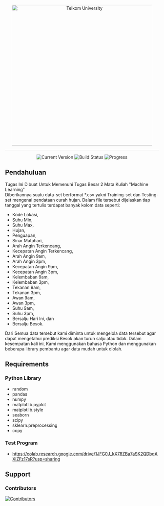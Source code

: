 <p align="center">
  <a href="#/">
    <img width="460" src="https://telkomuniversity.ac.id/wp-content/uploads/2019/03/Logo-Telkom-University-png-3430x1174.png" title="Telkom University" alt="Telkom University">
  </a>
  <br>
</p>
<hr/>
<p align="center">
  <img src="https://badgen.net/badge/version/v4/blue" title="Current Version" alt="Current Version">
  <img src="https://badgen.net/badge/build/final/grey" title="Build Status" alt="Build Status">
  <img src="https://badgen.net/badge/progress/100%25/green" title="Progress" alt="Progress">                                                                                                                                    
</p>

## Pendahuluan

Tugas Ini Dibuat Untuk Memenuhi Tugas Besar 2 Mata Kuliah "Machine Learning" <br>
Diberikannya suatu data-set berformat *.csv yakni Training-set dan Testing-set mengenai pendataan curah hujan. Dalam file tersebut dijelaskan tiap tanggal yang tertulis terdapat banyak kolom data seperti:
* Kode Lokasi,
* Suhu Min,
* Suhu Max,
* Hujan,
* Penguapan,
* Sinar Matahari,
* Arah Angin Terkencang,
* Kecepatan Angin Terkencang,
* Arah Angin 9am,
* Arah Angin 3pm,
* Kecepatan Angin 9am,
* Kecepatan Angin 3pm,
* Kelembaban 9am,
* Kelembaban 3pm,
* Tekanan 9am,
* Tekanan 3pm,
* Awan 9am,
* Awan 3pm,
* Suhu 9am,
* Suhu 3pm,
* Bersalju Hari Ini, dan
* Bersalju Besok.

Dari Semua data tersebut kami diminta untuk mengelola data tersebut agar dapat mengetahui prediksi Besok akan turun salju atau tidak. Dalam kesempatan kali ini, Kami menggunakan bahasa Python dan menggunakan beberapa library pembantu agar data mudah untuk diolah. 

## Requirements

### Python Library
* random
* pandas
* numpy
* matplotlib.pyplot
* matplotlib.style
* seaborn
* scipy
* sklearn.preprocessing
* copy

### Test Program
* https://colab.research.google.com/drive/1JFG0J_kX78ZBa7aSK2QDbqAXlZFz17sR?usp=sharing

## Support

### Contributors

<a href="https://github.com/shibakabul/TubesMalin2/graphs/contributors">
  <img src="https://contributors-img.web.app/image?repo=shibakabul/TubesMalin2" title="Contributors" alt="Contributors"/>
</a>
